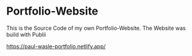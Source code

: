 # Portfolio-Website
This is the Source Code of my own Portfolio-Website.
The Website was build with Publii

https://paul-wasle-portfolio.netlify.app/

